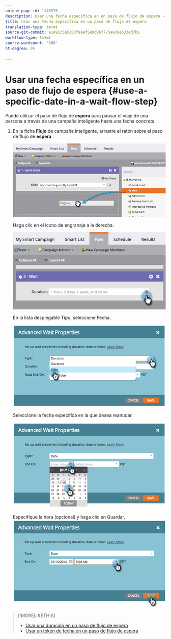 ```yaml
---
unique-page-id: 1146976
description: Usar una fecha específica en un paso de flujo de espera - Documentos de marketing - Documentación del producto
title: Usar una fecha específica en un paso de flujo de espera
translation-type: tm+mt
source-git-commit: e149133a5383faaef5e9c9b7775ae36e633ed7b1
workflow-type: tm+mt
source-wordcount: '109'
ht-degree: 0%

---
```



# Usar una fecha específica en un paso de flujo de espera {#use-a-specific-date-in-a-wait-flow-step}

Puede utilizar el paso de flujo de **espera** para pausar el viaje de una persona a través de una campaña inteligente hasta una fecha concreta.

1. En la ficha **Flujo** de campaña inteligente, arrastre el ratón sobre el paso de flujo de **espera** .

   ![](assets/image2014-9-22-11-3a50-3a55.png)

   Haga clic en el icono de engranaje a la derecha.

   ![](assets/image2014-9-22-11-3a50-3a59.png)

   En la lista desplegable Tipo, seleccione Fecha.

   ![](assets/image2014-9-22-11-3a51-3a27.png)

   Seleccione la fecha específica en la que desea reanudar.

   ![](assets/image2014-9-22-11-3a51-3a20.png)

   Especifique la hora (opcional) y haga clic en Guardar.
   ![](assets/image2014-9-22-11-3a51-3a13.png)

>[!MORELIKETHIS]
>
>* [Usar una duración en un paso de flujo de espera](use-a-duration-in-a-wait-flow-step.md)
>* [Usar un token de fecha en un paso de flujo de espera](use-a-date-token-in-a-wait-flow-step.md)

>



